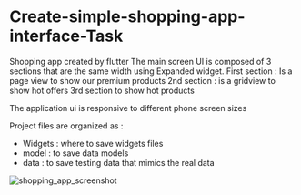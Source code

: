 # Create-simple-shopping-app-interface-Task

Shopping app created by flutter 
The main screen UI is composed of 3 sections that are the same width using Expanded widget.
First section : Is a page view to show our premium products
2nd section : is a gridview to show hot offers
3rd section to show hot products 

The application ui is responsive to different phone screen sizes

Project files are organized as : 
 - Widgets : where to save widgets files
 - model : to save data models
 - data : to save testing data that mimics the real data

   
![shopping_app_screenshot](https://github.com/user-attachments/assets/51fdb762-23fa-48cb-b95b-ed6e765c81ce)
